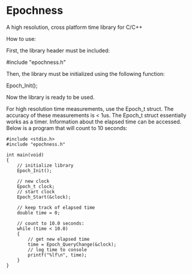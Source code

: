 # Epochness

A high resolution, cross platform time library for C/C++


How to use:

First, the library header must be included:
  
   #include "epochness.h"

Then, the library must be initialized using the following function:

  Epoch_Init();

Now the library is ready to be used.

For high resolution time measurements, use the Epoch_t struct.
The accuracy of these measurements is < 1us.
The Epoch_t struct essentially works as a timer.
Information about the elapsed time can be accessed.
Below is a program that will count to 10 seconds:



	#include <stdio.h>
	#include "epochness.h"

	int main(void)
	{
		// initialize library
		Epoch_Init();

		// new clock
		Epoch_t clock;
		// start clock
		Epoch_Start(&clock);

		// keep track of elapsed time
		double time = 0;

		// count to 10.0 seconds:
		while (time < 10.0)
		{
			// get new elapsed time
			time = Epoch_QueryChange(&clock);
			// log time to console
			printf("%lf\n", time);
		}
	}
